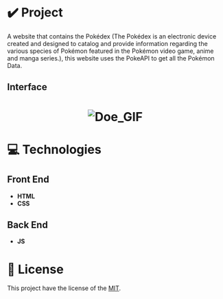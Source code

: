 # ✔️ Project
A website that contains the Pokédex (The Pokédex is an electronic device created and designed to catalog and provide information regarding the various species of Pokémon featured in the Pokémon video game, anime and manga series.), this website uses the PokeAPI to get all the Pokémon Data.

## Interface 
<h1 align="center">
    <img alt="Doe_GIF" title="Doe_Interface_GIF" src="github/Doe_Website_GIF.gif">
</h1>

# 💻 Technologies
## Front End
- **HTML**
- **CSS**
## Back End
- **JS**

# 📝 License
This project have the license of the [MIT](./LICENSE).